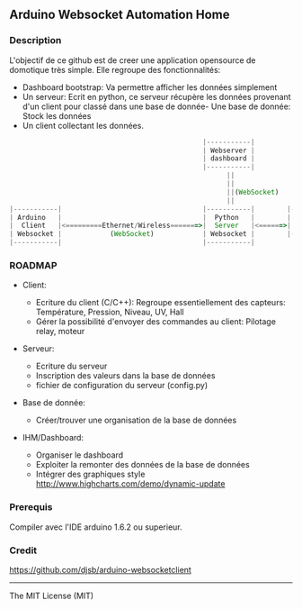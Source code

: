 ## Arduino Websocket Automation Home

### Description
L'objectif de ce github est de creer une application opensource de domotique très simple. Elle regroupe des fonctionnalités:
- Dashboard bootstrap: Va permettre afficher les données simplement
- Un serveur: Ecrit en python, ce serveur récupère les données provenant d'un client pour classé dans une base de donnée- Une base de donnée: Stock les données
- Un client collectant les données.

```Javascript
                                                |-----------|
                                                | Webserver |
                                                | dashboard |
                                                |-----------| 
                                                      ||
                                                      ||
                                                      ||(WebSocket)
                                                      ||
|-----------|                                   |-----------|        |-----------|
| Arduino   |                                   |  Python   |        | Data Base |
|  Client   |<=========Ethernet/Wireless=======>|  Server   |<======>|  SQLlite  |
| Websocket |            (WebSocket)            | Websocket |        |-----------|
|-----------|                                   |-----------|
```

### ROADMAP

- Client:
	- Ecriture du client (C/C++): Regroupe essentiellement des capteurs: Température, Pression, Niveau, UV, Hall
	- Gérer la possibilité d'envoyer des commandes au client: Pilotage relay, moteur

- Serveur:
	- Ecriture du serveur
	- Inscription des valeurs dans la base de données
	- fichier de configuration du serveur (config.py)

- Base de donnée:
	- Créer/trouver une organisation de la base de données

- IHM/Dashboard:
	- Organiser le dashboard
	- Exploiter la remonter des données de la base de données
	- Intégrer des graphiques style http://www.highcharts.com/demo/dynamic-update

### Prerequis

Compiler avec l'IDE arduino 1.6.2 ou superieur.


### Credit

https://github.com/djsb/arduino-websocketclient

---------------------
The MIT License (MIT)
